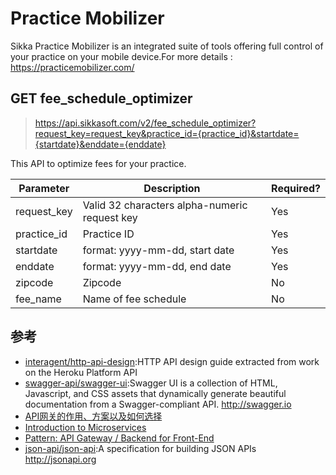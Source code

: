 # Practice Mobilizer

Sikka Practice Mobilizer is an integrated suite of tools offering full control of your practice on your mobile device.For more details : https://practicemobilizer.com/

## **GET** fee_schedule_optimizer

>https://api.sikkasoft.com/v2/fee_schedule_optimizer?request_key=request_key&practice_id={practice_id}&startdate={startdate}&enddate={enddate}

This API to optimize fees for your practice.

Parameter |   Description | Required?
------- | -------- | -------
request_key | Valid 32 characters alpha-numeric request key |   Yes
practice_id|  Practice ID|  Yes
startdate  |  format: yyyy-mm-dd, start date |  Yes
enddate | format: yyyy-mm-dd, end date  |   Yes
zipcode|  Zipcode|  No
fee_name  |   Name of fee schedule  |   No


## 参考

* [interagent/http-api-design](https://github.com/interagent/http-api-design):HTTP API design guide extracted from work on the Heroku Platform API
* [swagger-api/swagger-ui](https://github.com/swagger-api/swagger-ui):Swagger UI is a collection of HTML, Javascript, and CSS assets that dynamically generate beautiful documentation from a Swagger-compliant API. http://swagger.io
* [API网关的作用、方案以及如何选择](http://blog.didispace.com/API%E7%BD%91%E5%85%B3%E7%9A%84%E4%BD%9C%E7%94%A8%E3%80%81%E6%96%B9%E6%A1%88%E4%BB%A5%E5%8F%8A%E5%A6%82%E4%BD%95%E9%80%89%E6%8B%A9/)
* [Introduction to Microservices](https://www.nginx.com/blog/introduction-to-microservices/)
* [Pattern: API Gateway / Backend for Front-End](http://microservices.io/patterns/apigateway.html)
* [json-api/json-api](https://github.com/json-api/json-api):A specification for building JSON APIs http://jsonapi.org
